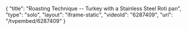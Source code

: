 {
    "title": "Roasting Technique -- Turkey with a Stainless Steel Roti pan",
    "type": "solo",
    "layout": "iframe-static",
    "videoId": "6287409",
    "url": "\/tvpembed\/6287409"
}